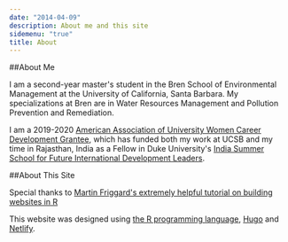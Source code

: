 ```yaml
---
date: "2014-04-09"
description: About me and this site
sidemenu: "true"
title: About
---
```

##About Me

I am a second-year master's student in the Bren School of Environmental Management at the University of California, Santa Barbara. My specializations at Bren are in Water Resources Management and Pollution Prevention and Remediation. 

I am a 2019-2020 [American Association of University Women Career Development Grantee](https://www.aauw.org/), which has funded both my work at UCSB and my time in Rajasthan, India as a Fellow in Duke University's [India Summer School for Future International Development Leaders](https://youtu.be/co1pHsz2QRs).


##About This Site

Special thanks to [Martin Friggard's extremely helpful tutorial on building websites in R](https://www.storybench.org/how-to-build-a-website-with-blogdown-in-r/)

This website was designed using [the R programming language](https://www.r-project.org/), [Hugo](https://github.com/spf13) and [Netlify](https://www.netlify.com/).
